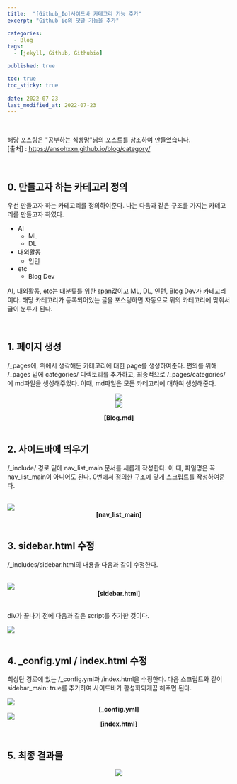 ```yaml
---
title:  "[Github_Io]사이드바 카테고리 기능 추가"
excerpt: "Github io의 댓글 기능을 추가"

categories:
  - Blog
tags:
  - [jekyll, Github, Githubio]

published: true

toc: true
toc_sticky: true
 
date: 2022-07-23
last_modified_at: 2022-07-23
---
```


<br>

해당 포스팅은 "공부하는 식빵맘"님의 포스트를 참조하여 만들었습니다.<br>
[출처] : https://ansohxxn.github.io/blog/category/

<br>

## 0. 만들고자 하는 카테고리 정의
우선 만들고자 하는 카테고리를 정의하여준다. 
나는 다음과 같은 구조를 가지는 카테고리를 만들고자 하였다.

- AI
  - ML
  - DL
- 대외활동
  - 인턴
- etc
  - Blog Dev


AI, 대외활동, etc는 대분류를 위한 span값이고 ML, DL, 인턴, Blog Dev가 카테고리이다. 
해당 카테고리가 등록되어있는 글을 포스팅하면 자동으로 위의 카테고리에 맞춰서 글이 분류가 된다.

<br>

## 1. 페이지 생성

/_pages에, 위에서 생각해둔 카테고리에 대한 page를 생성하여준다.
편의를 위해 /_pages 밑에 categories/ 디렉토리를 추가하고, 최종적으로 /_pages/categories/에 md파일을 생성해주었다. 
이때, md파일은 모든 카테고리에 대하여 생성해준다. 

<p align="center"><image src="https://user-images.githubusercontent.com/84084372/180470639-79db7a0d-2d5d-4b05-995a-f5d07687c9c9.png">

<br>
  
   
<image src="https://user-images.githubusercontent.com/84084372/180594971-72bd6b5a-7294-4f34-82e8-1cf32e5d0551.png">

<div align="center">  
  <Strong>[Blog.md]</Strong>
</div> 

<br>

## 2. 사이드바에 띄우기

/_include/ 경로 밑에 nav_list_main 문서를 새롭게 작성한다. 
이 때, 파일명은 꼭 nav_list_main이 아니어도 된다. 
0번에서 정의한 구조에 맞게 스크립트를 작성하여준다.

<br>

<image src="https://user-images.githubusercontent.com/84084372/180594853-d60a5f19-01fe-4dcd-b84d-68424d907c82.png">

<div align="center">  
  <Strong>[nav_list_main]</Strong>
</div>  

<br>

## 3. sidebar.html 수정

/_includes/sidebar.html의 내용을 다음과 같이 수정한다.

<br>

<image src="https://user-images.githubusercontent.com/84084372/180595073-1299310b-eb2f-4eab-b186-c820966938fa.png">

<div align="center">  
  <Strong>[sidebar.html]</Strong>
</div>  

<br>

div가 끝나기 전에 다음과 같은 script를 추가한 것이다.

<image src="https://user-images.githubusercontent.com/84084372/180595120-413529c7-88ed-4a14-a2ea-8314b1f6c21b.png">
  
<br>
<br>

## 4. _config.yml / index.html 수정

최상단 경로에 있는 /_config.yml과 /index.html을 수정한다. 
다음 스크립트와 같이 sidebar_main: true를 추가하여 사이드바가 활성화되게끔 해주면 된다.

<image src="https://user-images.githubusercontent.com/84084372/180595200-a67057dd-4c09-45e6-83cc-05422a3ded38.png">

<div align="center">  
  <Strong>[_config.yml]</Strong>
</div>  

<image src="https://user-images.githubusercontent.com/84084372/180595270-a914dd7a-10b4-40f3-9efb-97afd4ae05b1.png">

<div align="center">  
  <Strong>[index.html]</Strong>
</div>

<br>

## 5. 최종 결과물

<p align="center"><image src="https://user-images.githubusercontent.com/84084372/180473732-1f6864ec-cba5-4223-a3a9-8d02119de4bc.png">
